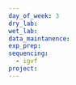 ```yaml
---
day_of_week: 3
dry_lab: 
wet_lab: 
data_maintanence: 
exp_prep: 
sequencing:
  - igvf
project:
---
```

